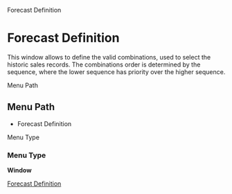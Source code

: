 
Forecast Definition
# Forecast Definition


This window allows to define the valid combinations, used to select the historic sales records. The combinations order is determined by the sequence, where the lower sequence has priority over the higher sequence.

Menu Path
## Menu Path



- Forecast Definition

Menu Type
### Menu Type

**Window**


[Forecast Definition](../../functional-guide/window/window-forecast-definition.md)